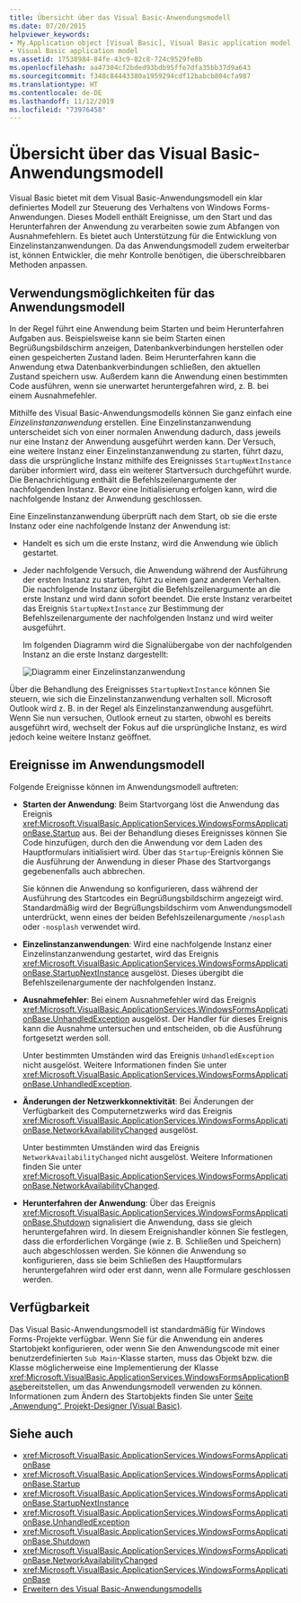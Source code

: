 ```yaml
---
title: Übersicht über das Visual Basic-Anwendungsmodell
ms.date: 07/20/2015
helpviewer_keywords:
- My.Application object [Visual Basic], Visual Basic application model
- Visual Basic application model
ms.assetid: 17538984-84fe-43c9-82c8-724c9529fe8b
ms.openlocfilehash: aa47304cf2bded93bdb95ffe7dfa35bb37d9a643
ms.sourcegitcommit: f348c84443380a1959294cdf12babcb804cfa987
ms.translationtype: HT
ms.contentlocale: de-DE
ms.lasthandoff: 11/12/2019
ms.locfileid: "73976458"
---
```

# <a name="overview-of-the-visual-basic-application-model"></a>Übersicht über das Visual Basic-Anwendungsmodell

Visual Basic bietet mit dem Visual Basic-Anwendungsmodell ein klar definiertes Modell zur Steuerung des Verhaltens von Windows Forms-Anwendungen. Dieses Modell enthält Ereignisse, um den Start und das Herunterfahren der Anwendung zu verarbeiten sowie zum Abfangen von Ausnahmefehlern. Es bietet auch Unterstützung für die Entwicklung von Einzelinstanzanwendungen. Da das Anwendungsmodell zudem erweiterbar ist, können Entwickler, die mehr Kontrolle benötigen, die überschreibbaren Methoden anpassen.  
  
## <a name="uses-for-the-application-model"></a>Verwendungsmöglichkeiten für das Anwendungsmodell  

 In der Regel führt eine Anwendung beim Starten und beim Herunterfahren Aufgaben aus. Beispielsweise kann sie beim Starten einen Begrüßungsbildschirm anzeigen, Datenbankverbindungen herstellen oder einen gespeicherten Zustand laden. Beim Herunterfahren kann die Anwendung etwa Datenbankverbindungen schließen, den aktuellen Zustand speichern usw. Außerdem kann die Anwendung einen bestimmten Code ausführen, wenn sie unerwartet heruntergefahren wird, z. B. bei einem Ausnahmefehler.  
  
 Mithilfe des Visual Basic-Anwendungsmodells können Sie ganz einfach eine *Einzelinstanzanwendung* erstellen. Eine Einzelinstanzanwendung unterscheidet sich von einer normalen Anwendung dadurch, dass jeweils nur eine Instanz der Anwendung ausgeführt werden kann. Der Versuch, eine weitere Instanz einer Einzelinstanzanwendung zu starten, führt dazu, dass die ursprüngliche Instanz mithilfe des Ereignisses `StartupNextInstance` darüber informiert wird, dass ein weiterer Startversuch durchgeführt wurde. Die Benachrichtigung enthält die Befehlszeilenargumente der nachfolgenden Instanz. Bevor eine Initialisierung erfolgen kann, wird die nachfolgende Instanz der Anwendung geschlossen.  
  
 Eine Einzelinstanzanwendung überprüft nach dem Start, ob sie die erste Instanz oder eine nachfolgende Instanz der Anwendung ist:  
  
- Handelt es sich um die erste Instanz, wird die Anwendung wie üblich gestartet.  
  
- Jeder nachfolgende Versuch, die Anwendung während der Ausführung der ersten Instanz zu starten, führt zu einem ganz anderen Verhalten. Die nachfolgende Instanz übergibt die Befehlszeilenargumente an die erste Instanz und wird dann sofort beendet. Die erste Instanz verarbeitet das Ereignis `StartupNextInstance` zur Bestimmung der Befehlszeilenargumente der nachfolgenden Instanz und wird weiter ausgeführt.  
  
     Im folgenden Diagramm wird die Signalübergabe von der nachfolgenden Instanz an die erste Instanz dargestellt:  
  
     ![Diagramm einer Einzelinstanzanwendung](./media/overview-of-the-visual-basic-application-model/single-instance-application.gif)  
  
 Über die Behandlung des Ereignisses `StartupNextInstance` können Sie steuern, wie sich die Einzelinstanzanwendung verhalten soll. Microsoft Outlook wird z. B. in der Regel als Einzelinstanzanwendung ausgeführt. Wenn Sie nun versuchen, Outlook erneut zu starten, obwohl es bereits ausgeführt wird, wechselt der Fokus auf die ursprüngliche Instanz, es wird jedoch keine weitere Instanz geöffnet.  
  
## <a name="events-in-the-application-model"></a>Ereignisse im Anwendungsmodell  

 Folgende Ereignisse können im Anwendungsmodell auftreten:  
  
- **Starten der Anwendung**: Beim Startvorgang löst die Anwendung das Ereignis <xref:Microsoft.VisualBasic.ApplicationServices.WindowsFormsApplicationBase.Startup> aus. Bei der Behandlung dieses Ereignisses können Sie Code hinzufügen, durch den die Anwendung vor dem Laden des Hauptformulars initialisiert wird. Über das `Startup`-Ereignis können Sie die Ausführung der Anwendung in dieser Phase des Startvorgangs gegebenenfalls auch abbrechen.  
  
     Sie können die Anwendung so konfigurieren, dass während der Ausführung des Startcodes ein Begrüßungsbildschirm angezeigt wird. Standardmäßig wird der Begrüßungsbildschirm vom Anwendungsmodell unterdrückt, wenn eines der beiden Befehlszeilenargumente `/nosplash` oder `-nosplash` verwendet wird.  
  
- **Einzelinstanzanwendungen**: Wird eine nachfolgende Instanz einer Einzelinstanzanwendung gestartet, wird das Ereignis <xref:Microsoft.VisualBasic.ApplicationServices.WindowsFormsApplicationBase.StartupNextInstance> ausgelöst. Dieses übergibt die Befehlszeilenargumente der nachfolgenden Instanz.  
  
- **Ausnahmefehler**: Bei einem Ausnahmefehler wird das Ereignis <xref:Microsoft.VisualBasic.ApplicationServices.WindowsFormsApplicationBase.UnhandledException> ausgelöst. Der Handler für dieses Ereignis kann die Ausnahme untersuchen und entscheiden, ob die Ausführung fortgesetzt werden soll.  
  
     Unter bestimmten Umständen wird das Ereignis `UnhandledException` nicht ausgelöst. Weitere Informationen finden Sie unter <xref:Microsoft.VisualBasic.ApplicationServices.WindowsFormsApplicationBase.UnhandledException>.  
  
- **Änderungen der Netzwerkkonnektivität**: Bei Änderungen der Verfügbarkeit des Computernetzwerks wird das Ereignis <xref:Microsoft.VisualBasic.ApplicationServices.WindowsFormsApplicationBase.NetworkAvailabilityChanged> ausgelöst.  
  
     Unter bestimmten Umständen wird das Ereignis `NetworkAvailabilityChanged` nicht ausgelöst. Weitere Informationen finden Sie unter <xref:Microsoft.VisualBasic.ApplicationServices.WindowsFormsApplicationBase.NetworkAvailabilityChanged>.  
  
- **Herunterfahren der Anwendung**: Über das Ereignis <xref:Microsoft.VisualBasic.ApplicationServices.WindowsFormsApplicationBase.Shutdown> signalisiert die Anwendung, dass sie gleich heruntergefahren wird. In diesem Ereignishandler können Sie festlegen, dass die erforderlichen Vorgänge (wie z. B. Schließen und Speichern) auch abgeschlossen werden. Sie können die Anwendung so konfigurieren, dass sie beim Schließen des Hauptformulars heruntergefahren wird oder erst dann, wenn alle Formulare geschlossen werden.  
  
## <a name="availability"></a>Verfügbarkeit  

 Das Visual Basic-Anwendungsmodell ist standardmäßig für Windows Forms-Projekte verfügbar. Wenn Sie für die Anwendung ein anderes Startobjekt konfigurieren, oder wenn Sie den Anwendungscode mit einer benutzerdefinierten `Sub Main`-Klasse starten, muss das Objekt bzw. die Klasse möglicherweise eine Implementierung der Klasse <xref:Microsoft.VisualBasic.ApplicationServices.WindowsFormsApplicationBase>bereitstellen, um das Anwendungsmodell verwenden zu können. Informationen zum Ändern des Startobjekts finden Sie unter [Seite „Anwendung“, Projekt-Designer (Visual Basic)](/visualstudio/ide/reference/application-page-project-designer-visual-basic).  
  
## <a name="see-also"></a>Siehe auch

- <xref:Microsoft.VisualBasic.ApplicationServices.WindowsFormsApplicationBase>
- <xref:Microsoft.VisualBasic.ApplicationServices.WindowsFormsApplicationBase.Startup>
- <xref:Microsoft.VisualBasic.ApplicationServices.WindowsFormsApplicationBase.StartupNextInstance>
- <xref:Microsoft.VisualBasic.ApplicationServices.WindowsFormsApplicationBase.UnhandledException>
- <xref:Microsoft.VisualBasic.ApplicationServices.WindowsFormsApplicationBase.Shutdown>
- <xref:Microsoft.VisualBasic.ApplicationServices.WindowsFormsApplicationBase.NetworkAvailabilityChanged>
- <xref:Microsoft.VisualBasic.ApplicationServices.WindowsFormsApplicationBase>
- [Erweitern des Visual Basic-Anwendungsmodells](../../../visual-basic/developing-apps/customizing-extending-my/extending-the-visual-basic-application-model.md)
